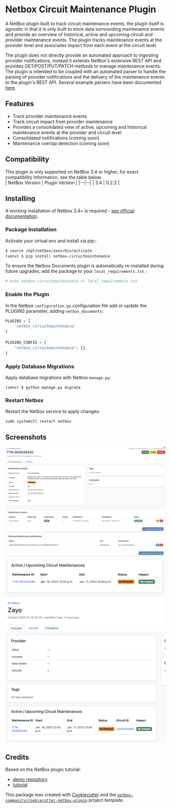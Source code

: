 # Netbox Circuit Maintenance Plugin

A NetBox plugin built to track circuit maintenance events, the plugin itself is agnostic in that it is only built to store data surrounding maintenance events and provide an overview of historical, active and upcoming circuit and provider maintenance events. The plugin tracks maintenance events at the provider level and associates impact from each event at the circuit level.

The plugin does not directly provide an automated approach to ingesting provider notifications, instead it extends NetBox's extensive REST API and provides GET/POST/PUT/PATCH methods to manage maintenance events. The plugin is intended to be coupled with an automated parser to handle the parsing of provider notifications and the delivery of the maintenance events to the plugin's REST API. Several example parsers have been documented [here](parsers.md).

## Features

 - Track provider maintenance events
 - Track circuit impact from provider maintenance
 - Provides a consolidated view of active, upcoming and historical maintenance events at the provider and circuit level
 - Consolidated notifications (coming soon)
 - Maintenance overlap detection (coming soon)

## Compatibility
This plugin is only supported on NetBox 3.4 or higher, for exact compatibility information, see the table below.  
| NetBox Version | Plugin Version |
|--|--|
| 3.4 | 0.2.2 |



## Installing

A working installation of Netbox 3.4+ is required - [see official documentation](https://netbox.readthedocs.io/en/stable/plugins/).

### Package Installation

Activate your virtual env and install via pip::

```bash
$ source /opt/netbox/venv/bin/activate
(venv) $ pip install netbox-circuitmaintenance
```

To ensure the Netbox Documents plugin is automatically re-installed during future upgrades, add the package to your `local_requirements.txt` :

```bash
# echo netbox-circuitmaintenance >> local_requirements.txt
```

### Enable the Plugin

In the Netbox `configuration.py` configuration file add or update the PLUGINS parameter, adding `netbox_documents`:


```python
PLUGINS = [
    'netbox_circuitmaintenance'
]

PLUGINS_CONFIG = {
    "netbox_circuitmaintenance": {},
}
```

### Apply Database Migrations

Apply database migrations with Netbox `manage.py`:

```
(venv) $ python manage.py migrate
```

### Restart Netbox

Restart the Netbox service to apply changes:

```
sudo systemctl restart netbox
```

## Screenshots

![Maintenance Event View](docs/img/maintenance.png)
![Circuit Maintenance View](docs/img/circuit_maintenance.png)
![Provider Maintenance View](docs/img/provider_maintenance.png)


## Credits

Based on the NetBox plugin tutorial:

- [demo repository](https://github.com/netbox-community/netbox-plugin-demo)
- [tutorial](https://github.com/netbox-community/netbox-plugin-tutorial)

This package was created with [Cookiecutter](https://github.com/audreyr/cookiecutter) and the [`netbox-community/cookiecutter-netbox-plugin`](https://github.com/netbox-community/cookiecutter-netbox-plugin) project template.
